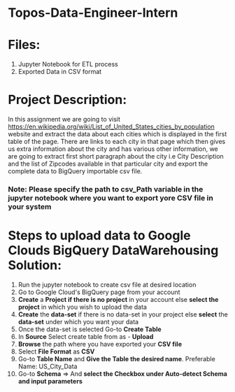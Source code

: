 # Topos-Data-Engineer-Intern

# Files:
1. Jupyter Notebook for ETL process
2. Exported Data in CSV format

# Project Description:
In this assignment we are going to visit https://en.wikipedia.org/wiki/List_of_United_States_cities_by_population website and extract the data about each cities which is displayed in the first table of the page. There are links to each city in that page which then gives us extra information about the city and has various other information, we are going to extract first short paragraph about the city i.e City Description and the list of Zipcodes available in that particular city and export the complete data to BigQuery importable csv file.

### Note: Please specify the path to csv_Path variable in the jupyter notebook where you want to export yore CSV file in your system

# Steps to upload data to Google Clouds BigQuery DataWarehousing Solution:
1. Run the jupyter notebook to create csv file at desired location
2. Go to Google Cloud's BigQuery page from your account 
3. <b>Create</b> a <b>Project if there is no project</b> in your account else <b>select the project</b> in which you wish to upload the data
4. <b>Create</b> the <b>data-set</b> if there is no data-set in your project else <b>select</b> the <b>data-set</b> under which you want your data 
5. Once the data-set is selected Go-to <b>Create Table</b>
6. In <b>Source</b> Select create table from as - <b>Upload</b>
7. <b>Browse</b> the path where you have exported your <b>CSV file</b>
8. Select <b>File Format</b> as <b>CSV</b>
9. Go-to <b>Table Name</b> and <b>Give the Table the desired name</b>. Preferable Name: US_City_Data
10. Go-to <b>Schema</b> => And <b>select the Checkbox under Auto-detect Schema and input parameters</b> 
